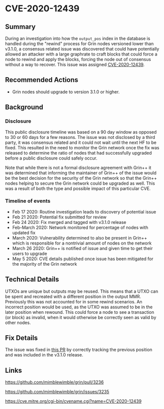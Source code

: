 # CVE-2020-12439

## Summary

During an investigation into how the `output_pos` index in the database is handled during the "rewind" process for Grin nodes versioned lower than v3.1.0, a consensus related issue was discovered that could have potentially allowed an attacker with a large graphrate to craft blocks that could force a node to rewind and apply the blocks, forcing the node out of consensus without a way to recover. This issue was assigned [CVE-2020-12439](https://cve.mitre.org/cgi-bin/cvename.cgi?name=CVE-2020-12439).

## Recommended Actions

- Grin nodes should upgrade to version 3.1.0 or higher.

## Background

### Disclosure

This public disclosure timeline was based on a 90 day window as opposed to 30 or 60 days for a few reasons. The issue was not disclosed by a third party, it was consensus related and it could not wait until the next HF to be fixed. This resulted in the need to monitor the Grin network once the fix was released to determine the ratio of nodes that had successfully upgraded before a public disclosure could safely occur.

Note that while there is not a formal disclosure agreement with Grin++ it was determined that informing the maintainer of Grin++ of the issue would be the best decision for the security of the Grin network so that the Grin++ nodes helping to secure the Grin network could be upgraded as well. This was a result of both the type and possible impact of this particular CVE.

### Timeline of events

- Feb 17 2020: Routine investigation leads to discovery of potential issue
- Feb 21 2020: Potential fix submitted for review
- Feb 24 2020: Fix merged and tagged with v3.1.0 release
- Feb-March 2020: Network monitored for percentage of nodes with updated fix
- March 2020: Vulnerability determined to also be present in Grin++ which is responsible for a nontrivial amount of nodes on the network
- March 26 2020: Grin++ is notified of issue and given time to get their users to upgrade
- May 5 2020: CVE details published once issue has been mitigated for the majority of the Grin network

## Technical Details

UTXOs are unique but outputs may be reused. This means that a UTXO can be spent and recreated with a different position in the output MMR. Previously this was not accounted for in some rewind scenarios. An incorrect position would be used, as the UTXO was assumed to be in the later position when rewound. This could force a node to see a transaction (or block) as invalid, when it would otherwise be correctly seen as valid by other nodes.

## Fix Details

The issue was fixed in [this PR](https://github.com/mimblewimble/grin/pull/3236) by correctly tracking the previous position and was included in the v3.1.0 release.

## Links

https://github.com/mimblewimble/grin/pull/3236

https://github.com/mimblewimble/grin/issues/3235

https://cve.mitre.org/cgi-bin/cvename.cgi?name=CVE-2020-12439

